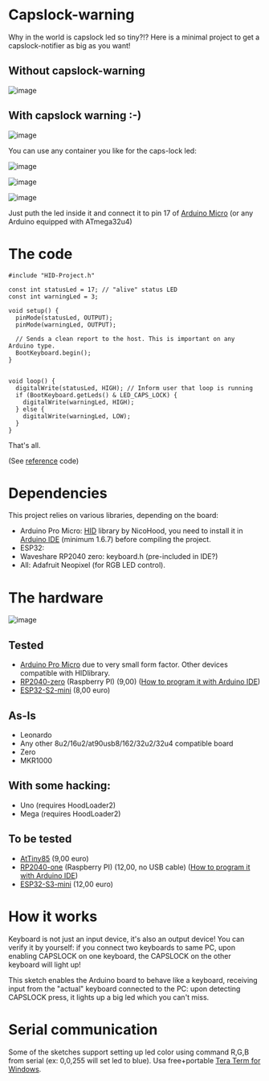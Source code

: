 # Capslock-warning
Why in the world is capslock led so tiny?!? Here is a minimal project to get a capslock-notifier as big as you want!

## Without capslock-warning

![image](https://github.com/user-attachments/assets/2d9db0d6-b711-4153-be24-ce27355a031e)

## With capslock warning :-)

![image](https://github.com/user-attachments/assets/118a62d6-a1f4-4f2f-bea3-c8a582432003)

You can use any container you like for the caps-lock led:

![image](https://github.com/user-attachments/assets/5a2deb35-899d-4497-bd71-f3c26ec3e161)

![image](https://github.com/user-attachments/assets/597c4fa3-fd73-468c-bb48-697386a2875a)

![image](https://github.com/user-attachments/assets/7ea8f7a5-9cee-4d53-8fc0-2f9bbdf81aab)

Just puth the led inside it and connect it to pin 17 of [Arduino Micro](https://docs.arduino.cc/hardware/micro/) (or any Arduino equipped with ATmega32u4)

# The code

```
#include "HID-Project.h"

const int statusLed = 17; // "alive" status LED
const int warningLed = 3;

void setup() {
  pinMode(statusLed, OUTPUT);
  pinMode(warningLed, OUTPUT);

  // Sends a clean report to the host. This is important on any Arduino type.
  BootKeyboard.begin();
}


void loop() {
  digitalWrite(statusLed, HIGH); // Inform user that loop is running
  if (BootKeyboard.getLeds() & LED_CAPS_LOCK) {
    digitalWrite(warningLed, HIGH);
  } else {
    digitalWrite(warningLed, LOW);
  }
}
```

That's all.

(See [reference](https://github.com/NicoHood/HID/blob/master/examples/Keyboard/KeyboardLed/KeyboardLed.ino) code)

# Dependencies

This project relies on various libraries, depending on the board:
- Arduino Pro Micro: [HID](https://github.com/NicoHood/HID) library by NicoHood, you need to install it in [Arduino IDE](https://www.arduino.cc/en/software) (minimum 1.6.7) before compiling the project.
- ESP32: 
- Waveshare RP2040 zero: keyboard.h (pre-included in IDE?)
- All: Adafruit Neopixel (for RGB LED control).

# The hardware

![image](https://github.com/user-attachments/assets/5fdf49f0-f758-4637-9025-b42b07098e8b)

## Tested

- [Arduino Pro Micro](https://docs.arduino.cc/hardware/micro/) due to very small form factor. Other devices compatible with HIDlibrary.
- [RP2040-zero](https://www.amazon.it/gp/product/B0D869F8QG/) (Raspberry PI) (9,00) ([How to program it with Arduino IDE](https://www.instructables.com/Programmare-RASPBERRY-PI-PICO-Con-ARDUINO-IDE-Come/))
- [ESP32-S2-mini](https://www.amazon.it/gp/product/B0BGPD6CV5/ref=ox_sc_act_title_4?smid=A3SCFTIO8CSK1X&psc=1) (8,00 euro)

## As-Is
- Leonardo
- Any other 8u2/16u2/at90usb8/162/32u2/32u4 compatible board
- Zero
- MKR1000

## With some hacking:
   - Uno (requires HoodLoader2)
   - Mega (requires HoodLoader2)

## To be tested

   - [AtTiny85](https://www.amazon.it/gp/product/B07MB8Y8SF/) (9,00 euro)
   - [RP2040-one](https://www.amazon.it/Waveshare-RP2040-One-Raspberry-Microcontroller-MicroPython/dp/B0BLC1HJND/)  (Raspberry PI) (12,00, no USB cable) ([How to program it with Arduino IDE](https://www.instructables.com/Programmare-RASPBERRY-PI-PICO-Con-ARDUINO-IDE-Come/))
   - [ESP32-S3-mini](https://www.amazon.it/Waveshare-ESP32-S3-Development-Board-ESP32-S3FH4R2/dp/B0CJJPJZ2H/) (12,00 euro)


# How it works

Keyboard is not just an input device, it's also an output device! You can verify it by yourself: if you connect two keyboards to same PC, upon enabling CAPSLOCK on one keyboard, the CAPSLOCK on the other keyboard will light up!

This sketch enables the Arduino board to behave like a keyboard, receiving input from the "actual" keyboard connected to the PC: upon detecting CAPSLOCK press, it lights up a big led which you can't miss.

# Serial communication

Some of the  sketches support setting up led color using command R,G,B from serial (ex: 0,0,255 will set led to blue). Usa free+portable [Tera Term for Windows](https://sourceforge.net/projects/tera-term/).



